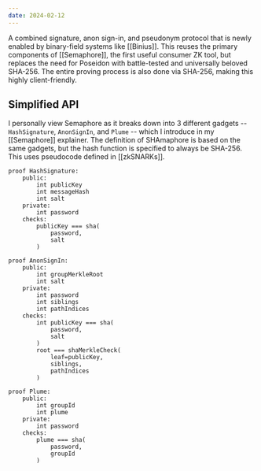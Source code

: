 ```yaml
---
date: 2024-02-12
---
```


A combined signature, anon sign-in, and pseudonym protocol that is newly enabled by binary-field systems like [[Binius]]. This reuses the primary components of [[Semaphore]], the first useful consumer ZK tool, but replaces the need for Poseidon with battle-tested and universally beloved SHA-256. The entire proving process is also done via SHA-256, making this highly client-friendly.

## Simplified API

I personally view Semaphore as it breaks down into 3 different gadgets -- `HashSignature`, `AnonSignIn`, and `Plume` -- which I introduce in my [[Semaphore]] explainer. The definition of SHAmaphore is based on the same gadgets, but the hash function is specified to always be SHA-256. This uses pseudocode defined in [[zkSNARKs]].

```
proof HashSignature:
	public:
		int publicKey
		int messageHash
		int salt
	private:
		int password
	checks:
		publicKey === sha(
			password, 
			salt
		)
```

```
proof AnonSignIn:
	public:
		int groupMerkleRoot
		int salt
	private:
		int password
		int siblings
		int pathIndices
	checks:
		int publicKey === sha(
			password,
			salt
		)
		root === shaMerkleCheck(
			leaf=publicKey,
			siblings,
			pathIndices
		)
```

```
proof Plume:
	public:
		int groupId
		int plume
	private:
		int password
	checks:
		plume === sha(
			password,
			groupId
		)
```

